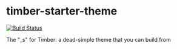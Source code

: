 # timber-starter-theme

[![Build Status](https://travis-ci.org/Upstatement/timber-starter-theme.svg)](https://travis-ci.org/Upstatement/timber-starter-theme)

The "_s" for Timber: a dead-simple theme that you can build from
